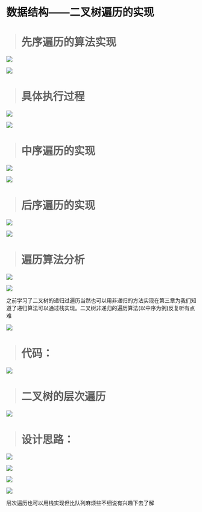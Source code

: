 数据结构——二叉树遍历的实现
==============

> 先序遍历的算法实现
> =========

![](https://i0.hdslb.com/bfs/article/361231e93714d4d94b3151c2e75aea983b97ad82.png)

![](https://i0.hdslb.com/bfs/article/9bca24a40689789de4bf79634df67d93017e2763.png)

> 具体执行过程
> ======

![](https://i0.hdslb.com/bfs/article/6d67f6844bea2329fe1616199e763bc59172ddea.png)

![](https://i0.hdslb.com/bfs/article/d9df0fac28e3938df63ae788b505180101f44a22.png)

> 中序遍历的实现
> =======

![](https://i0.hdslb.com/bfs/article/098bb79a564dcc6de21e23421662538ab3c0be82.png)

![](https://i0.hdslb.com/bfs/article/f5ae1cefafb51e5f23a2eceff61dab0dd57724c0.png)

> 后序遍历的实现
> =======

![](https://i0.hdslb.com/bfs/article/15b365e376afe7b15be63f7f8a0f64e376c4cc53.png)

![](https://i0.hdslb.com/bfs/article/ff62aca9c5e3fc667063c1cbd4aa09049b3d27d0.png)

> 遍历算法分析
> ======

![](https://i0.hdslb.com/bfs/article/c9d89df5d368d54b0f056b865e50f52ef34dd9fb.png)

![](https://i0.hdslb.com/bfs/article/6ee30eb8ae71b5bb776d707c913a0060452b314e.png)

之前学习了二叉树的递归过遍历当然也可以用非递归的方法实现在第三章为我们知道了递归算法可以通过栈实现。二叉树非递归的遍历算法(以中序为例)反复听有点难

![](https://i0.hdslb.com/bfs/article/4b49a65d4731c17b587a4af6ebea3eb3cc1889c2.png)

> 代码：
> ===

![](https://i0.hdslb.com/bfs/article/25c26ba282898af1414b637a1510add233ce791c.png)

> 二叉树的层次遍历
> ========

![](https://i0.hdslb.com/bfs/article/56f1d924b6e35cc76e7aa2133e3039fb26b6a0de.png)

> 设计思路：
> =====

![](https://i0.hdslb.com/bfs/article/e79417457db632504a2185c158d4464cfb29f489.png)

![](https://i0.hdslb.com/bfs/article/30270b7ff37f0a643271ce1e5b977a289e9f86c2.png)

![](https://i0.hdslb.com/bfs/article/31a27c663cab905dfe139d8f1b3093cefad712a1.png)

![](https://i0.hdslb.com/bfs/article/a5ca81569b57d965447f957e3f0e1fce76d13bdc.png)

层次遍历也可以用栈实现但比队列麻烦些不细说有兴趣下去了解  



  

